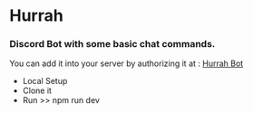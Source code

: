 # Hurrah
### Discord Bot with some basic chat commands.

You can add it into your server by authorizing it at : [Hurrah Bot](https://discord.com/oauth2/authorize?client_id=804430413979975690&scope=bot "Hurrah bot")

- Local Setup
 - Clone it
 - Run >> npm run dev
